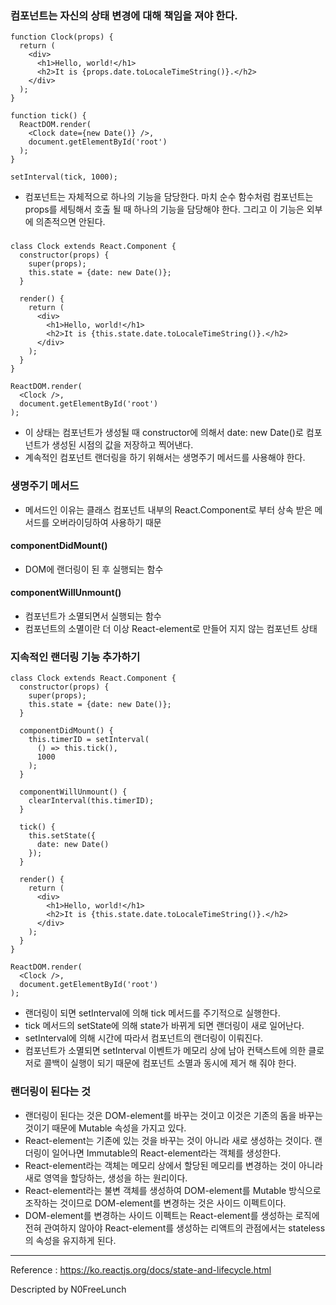 ### 컴포넌트는 자신의 상태 변경에 대해 책임을 져야 한다.

```
function Clock(props) {
  return (
    <div>
      <h1>Hello, world!</h1>
      <h2>It is {props.date.toLocaleTimeString()}.</h2>
    </div>
  );
}
```

```
function tick() {
  ReactDOM.render(
    <Clock date={new Date()} />,
    document.getElementById('root')
  );
}
```

```
setInterval(tick, 1000);
```

- 컴포넌트는 자체적으로 하나의 기능을 담당한다. 마치 순수 함수처럼 컴포넌트는 props를 세팅해서 호출 될 때 하나의 기능을 담당해야 한다. 그리고 이 기능은 외부에 의존적으면 안된다.


###
```
class Clock extends React.Component {
  constructor(props) {
    super(props);
    this.state = {date: new Date()};
  }

  render() {
    return (
      <div>
        <h1>Hello, world!</h1>
        <h2>It is {this.state.date.toLocaleTimeString()}.</h2>
      </div>
    );
  }
}

ReactDOM.render(
  <Clock />,
  document.getElementById('root')
);
```
- 이 상태는 컴포넌트가 생성될 때 constructor에 의해서 date: new Date()로 컴포넌트가 생성된 시점의 값을 저장하고 찍어낸다.
- 계속적인 컴포넌트 랜더링을 하기 위해서는 생명주기 메서드를 사용해야 한다.

### 생명주기 메서드
- 메서드인 이유는 클래스 컴포넌트 내부의 React.Component로 부터 상속 받은 메서드를 오버라이딩하여 사용하기 때문
#### componentDidMount()
- DOM에 랜더링이 된 후 실행되는 함수
#### componentWillUnmount()
- 컴포넌트가 소멸되면서 실행되는 함수
- 컴포넌트의 소멸이란 더 이상 React-element로 만들어 지지 않는 컴포넌트 상태

### 지속적인 랜더링 기능 추가하기
```
class Clock extends React.Component {
  constructor(props) {
    super(props);
    this.state = {date: new Date()};
  }

  componentDidMount() {
    this.timerID = setInterval(
      () => this.tick(),
      1000
    );
  }

  componentWillUnmount() {
    clearInterval(this.timerID);
  }

  tick() {
    this.setState({
      date: new Date()
    });
  }

  render() {
    return (
      <div>
        <h1>Hello, world!</h1>
        <h2>It is {this.state.date.toLocaleTimeString()}.</h2>
      </div>
    );
  }
}

ReactDOM.render(
  <Clock />,
  document.getElementById('root')
);
```
- 랜더링이 되면 setInterval에 의해 tick 메서드를 주기적으로 실행한다.
- tick 메서드의 setState에 의해 state가 바뀌게 되면 랜더링이 새로 일어난다.
- setInterval에 의해 시간에 따라서 컴포넌트의 랜더링이 이뤄진다.
- 컴포넌트가 소멸되면 setInterval 이벤트가 메모리 상에 남아 컨택스트에 의한 클로저로 콜백이 실행이 되기 때문에 컴포넌트 소멸과 동시에 제거 해 줘야 한다.




### 랜더링이 된다는 것
- 랜더링이 된다는 것은 DOM-element를 바꾸는 것이고 이것은 기존의 돔을 바꾸는 것이기 때문에 Mutable 속성을 가지고 있다.
- React-element는 기존에 있는 것을 바꾸는 것이 아니라 새로 생성하는 것이다. 랜더링이 일어나면 Immutable의 React-element라는 객체를 생성한다.
- React-element라는 객체는 메모리 상에서 할당된 메모리를 변경하는 것이 아니라 새로 영역을 할당하는, 생성을 하는 원리이다.
- React-element라는 불변 객체를 생성하여 DOM-element를 Mutable 방식으로 조작하는 것이므로 DOM-element를 변경하는 것은 사이드 이펙트이다.
- DOM-element를 변경하는 사이드 이펙트는 React-element를 생성하는 로직에 전혀 관여하지 않아야 React-element를 생성하는 리액트의 관점에서는 stateless의 속성을 유지하게 된다.




---
Reference : https://ko.reactjs.org/docs/state-and-lifecycle.html

Descripted by N0FreeLunch
